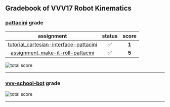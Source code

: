 ## Gradebook of VVV17 Robot Kinematics

### [**pattacini**](https://github.com/pattacini) grade

| assignment | status | score |
|    :--:    |  :--:  | :--:  |
| [tutorial_cartesian-interface-pattacini](https://github.com/vvv17-kinematics/tutorial_cartesian-interface-pattacini) | :white_check_mark: | **1** |
| [assignment_make-it-roll-pattacini](https://github.com/vvv17-kinematics/assignment_make-it-roll-pattacini) | :white_check_mark: | **5** |

![total score](https://img.shields.io/badge/total_score-6-brightgreen.svg?style=flat-square)

---


### [**vvv-school-bot**](https://github.com/vvv-school-bot) grade

![total score](https://img.shields.io/badge/total_score-0-orange.svg?style=flat-square)

---

